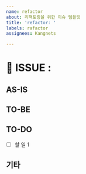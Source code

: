 ```yaml
---
name: refactor
about: 리팩토링을 위한 이슈 템플릿
title: 'refactor: '
labels: rafactor
assignees: Kangnets

---
```


# 📍 ISSUE :

## AS-IS

<!-- 현재 코드에 대한 설명, 문제점 등 -->

## TO-BE

<!-- 어떻게 개선할지에 대한 설명 -->

## TO-DO

- [ ] 할 일 1

## 기타

<!-- 🎻 -->
